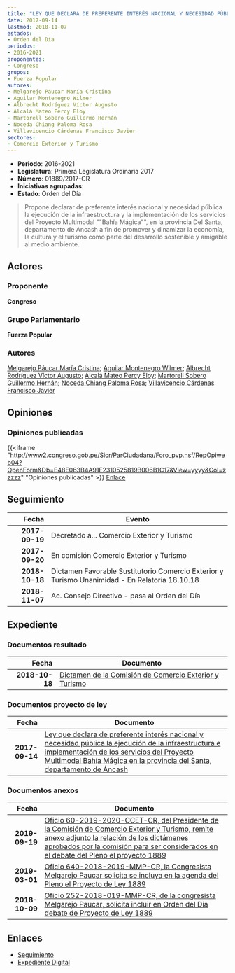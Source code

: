 ```yaml
---
title: "LEY QUE DECLARA DE PREFERENTE INTERÉS NACIONAL Y NECESIDAD PÚBLICA LA EJECUCIÓN DE LA INFRAESTRUCTURA E IMPLEMENTACIÓN DE LOS SERVICIOS DEL PROYECTO MULTIMODAL 'BAHÍA MÁGICA', EN LA PROVINCIA DEL SANTA, DEPARTAMENTO DE ANCASH"
date: 2017-09-14
lastmod: 2018-11-07
estados:
- Orden del Día
periodos:
- 2016-2021
proponentes:
- Congreso
grupos:
- Fuerza Popular
autores:
- Melgarejo Páucar María Cristina
- Aguilar Montenegro Wilmer
- Albrecht Rodríguez Víctor Augusto
- Alcalá Mateo Percy Eloy
- Martorell Sobero Guillermo Hernán
- Noceda Chiang Paloma Rosa
- Villavicencio Cárdenas Francisco Javier
sectores:
- Comercio Exterior y Turismo
---
```

- **Periodo**: 2016-2021
- **Legislatura**: Primera Legislatura Ordinaria 2017
- **Número**: 01889/2017-CR
- **Iniciativas agrupadas**: 
- **Estado**: Orden del Día

> Propone declarar de preferente interés nacional y necesidad pública la ejecución de la infraestructura y la implementación de los servicios del Proyecto Multimodal ""Bahía Mágica"", en la provincia Del Santa, departamento de Ancash a fin de promover y dinamizar la economía, la cultura y el turismo como parte del desarrollo sostenible y amigable al medio ambiente.


## Actores

### Proponente

**Congreso**

### Grupo Parlamentario

**Fuerza Popular**

### Autores

[Melgarejo Páucar María Cristina](mailto:mailto:mmelgarejo@congreso.gob.pe); [Aguilar Montenegro Wilmer](mailto:mailto:waguilar@congreso.gob.pe); [Albrecht Rodríguez Víctor Augusto](mailto:mailto:valbrecht@congreso.gob.pe); [Alcalá Mateo Percy Eloy](mailto:mailto:palcala@congreso.gob.pe); [Martorell Sobero Guillermo Hernán](mailto:mailto:gmartorell@congreso.gob.pe); [Noceda Chiang Paloma Rosa](mailto:mailto:pnoceda@congreso.gob.pe); [Villavicencio Cárdenas Francisco Javier](mailto:mailto:fvillavicencio@congreso.gob.pe)

## Opiniones

### Opiniones publicadas

{{<iframe "http://www2.congreso.gob.pe/Sicr/ParCiudadana/Foro_pvp.nsf/RepOpiweb04?OpenForm&Db=E48E063B4A91F2310525819B006B1C17&View=yyyy&Col=zzzzz" "Opiniones publicadas" >}}
[Enlace](http://www2.congreso.gob.pe/Sicr/ParCiudadana/Foro_pvp.nsf/RepOpiweb04?OpenForm&Db=E48E063B4A91F2310525819B006B1C17&View=yyyy&Col=zzzzz)


## Seguimiento

| Fecha | Evento |
|------:|--------|
| **2017-09-19** | Decretado a... Comercio Exterior y Turismo |
| **2017-09-20** | En comisión Comercio Exterior y Turismo |
| **2018-10-18** | Dictamen Favorable Sustitutorio Comercio Exterior y Turismo Unanimidad - En Relatoría 18.10.18 |
| **2018-11-07** | Ac. Consejo Directivo - pasa al Orden del Día |

## Expediente

### Documentos resultado

| Fecha | Documento |
|------:|-----------|
| **2018-10-18** | [Dictamen de la Comisión de Comercio Exterior y Turismo](http://www.leyes.congreso.gob.pe/Documentos/2016_2021/Dictamenes/Proyectos_de_Ley/01889DC03MAY20181018.PDF) |

### Documentos proyecto de ley

| Fecha | Documento |
|------:|-----------|
| **2017-09-14** | [Ley que declara de preferente interés nacional y necesidad pública la ejecución de la infraestructura e implementación de los servicios del Proyecto Multimodal Bahía Mágica en la provincia del Santa, departamento de Áncash](http://www.leyes.congreso.gob.pe/Documentos/2016_2021/Proyectos_de_Ley_y_de_Resoluciones_Legislativas/PL0188920170914.PDF) |

### Documentos anexos

| Fecha | Documento |
|------:|-----------|
| **2019-09-19** | [Oficio 60-2019-2020-CCET-CR, del Presidente de la Comisión de Comercio Exterior y Turismo, remite anexo adjunto la relación de los dictámenes aprobados por la comisión para ser considerados en el debate del Pleno el proyecto 1889](http://www.leyes.congreso.gob.pe/Documentos/2016_2021/Oficios/Comisiones_Ordinarias/OFICIO-60-2019-2020-CCET-CR.pdf) |
| **2019-03-01** | [Oficio 640-2018-2019-MMP-CR, la Congresista Melgarejo Paucar solicita se incluya en la agenda del Pleno el Proyecto de Ley 1889](http://www.leyes.congreso.gob.pe/Documentos/2016_2021/Oficios/Congresistas/OFICIO-640-2018-2019-MMP-CR.pdf) |
| **2018-10-09** | [Oficio 252-2018-019-MMP-CR, de la congresista Melgarejo Paucar, solicita incluir en Orden del Día debate de Proyecto de Ley 1889](http://www.leyes.congreso.gob.pe/Documentos/2016_2021/Oficios/Congresistas/OFICIO-252-2018-2019-MMP-CR.PDF) |

## Enlaces

- [Seguimiento](http://www2.congreso.gob.pe/Sicr/TraDocEstProc/CLProLey2016.nsf/f7fff46988ca05b1052578e100829cc7/99c87a21d1b7840b0525819b007c6495?OpenDocument)
- [Expediente Digital](http://www2.congreso.gob.pe/Sicr/TraDocEstProc/CLProLey2016.nsf/f7fff46988ca05b1052578e100829cc7/99c87a21d1b7840b0525819b007c6495?OpenDocument&Click=05257FB7005EB655.eb71d0cf91d8294e05256cdf006b5706/$Body/0.1C6C)

